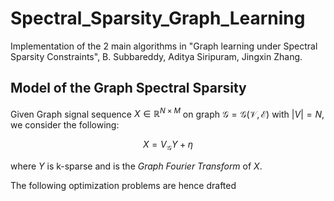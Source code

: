 # Spectral_Sparsity_Graph_Learning
Implementation of the 2 main algorithms in "Graph learning under Spectral Sparsity Constraints",  B. Subbareddy, Aditya Siripuram, Jingxin Zhang.

## Model of the Graph Spectral Sparsity
Given Graph signal sequence $X \in \mathbb{R}^{N \times M}$ on graph $\mathcal{G} = \mathcal{G}(\mathcal{V},\mathcal{E})$ with $|V| = N$, we consider the following:

$$
X = V_{\mathcal{G}}Y + \eta
$$

where $Y$ is k-sparse and is the _Graph Fourier Transform_ of $X$.

The following optimization problems are hence drafted
